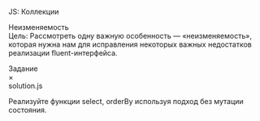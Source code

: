 JS: Коллекции

Неизменяемость<br/>
Цель: Рассмотреть одну важную особенность — «неизменяемость», которая нужна нам для исправления некоторых важных недостатков реализации fluent-интерфейса.

Задание<br/>
×<br/>
solution.js

Реализуйте функции select, orderBy используя подход без мутации состояния.


